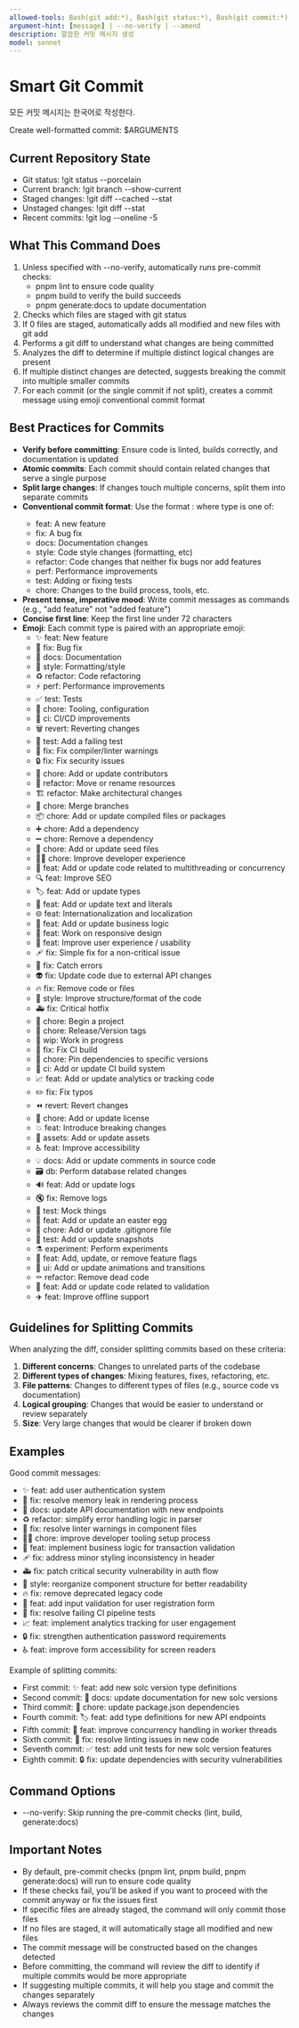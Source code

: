 ```yaml
---
allowed-tools: Bash(git add:*), Bash(git status:*), Bash(git commit:*), Bash(git diff:*), Bash(git log:*)
argument-hint: [message] | --no-verify | --amend
description: 깔끔한 커밋 메시지 생성
model: sonnet
---
```


# Smart Git Commit

모든 커밋 메시지는 한국어로 작성한다.

Create well-formatted commit: $ARGUMENTS

## Current Repository State

- Git status: !git status --porcelain
- Current branch: !git branch --show-current
- Staged changes: !git diff --cached --stat
- Unstaged changes: !git diff --stat
- Recent commits: !git log --oneline -5

## What This Command Does

1. Unless specified with --no-verify, automatically runs pre-commit checks:
   - pnpm lint to ensure code quality
   - pnpm build to verify the build succeeds
   - pnpm generate:docs to update documentation
2. Checks which files are staged with git status
3. If 0 files are staged, automatically adds all modified and new files with git add
4. Performs a git diff to understand what changes are being committed
5. Analyzes the diff to determine if multiple distinct logical changes are present
6. If multiple distinct changes are detected, suggests breaking the commit into multiple smaller commits
7. For each commit (or the single commit if not split), creates a commit message using emoji conventional commit format

## Best Practices for Commits

- **Verify before committing**: Ensure code is linted, builds correctly, and documentation is updated
- **Atomic commits**: Each commit should contain related changes that serve a single purpose
- **Split large changes**: If changes touch multiple concerns, split them into separate commits
- **Conventional commit format**: Use the format <type>: <description> where type is one of:
  - feat: A new feature
  - fix: A bug fix
  - docs: Documentation changes
  - style: Code style changes (formatting, etc)
  - refactor: Code changes that neither fix bugs nor add features
  - perf: Performance improvements
  - test: Adding or fixing tests
  - chore: Changes to the build process, tools, etc.
- **Present tense, imperative mood**: Write commit messages as commands (e.g., "add feature" not "added feature")
- **Concise first line**: Keep the first line under 72 characters
- **Emoji**: Each commit type is paired with an appropriate emoji:
  - ✨ feat: New feature
  - 🐛 fix: Bug fix
  - 📝 docs: Documentation
  - 💄 style: Formatting/style
  - ♻️ refactor: Code refactoring
  - ⚡️ perf: Performance improvements
  - ✅ test: Tests
  - 🔧 chore: Tooling, configuration
  - 🚀 ci: CI/CD improvements
  - 🗑️ revert: Reverting changes
  - 🧪 test: Add a failing test
  - 🚨 fix: Fix compiler/linter warnings
  - 🔒️ fix: Fix security issues
  - 👥 chore: Add or update contributors
  - 🚚 refactor: Move or rename resources
  - 🏗️ refactor: Make architectural changes
  - 🔀 chore: Merge branches
  - 📦️ chore: Add or update compiled files or packages
  - ➕ chore: Add a dependency
  - ➖ chore: Remove a dependency
  - 🌱 chore: Add or update seed files
  - 🧑‍💻 chore: Improve developer experience
  - 🧵 feat: Add or update code related to multithreading or concurrency
  - 🔍️ feat: Improve SEO
  - 🏷️ feat: Add or update types
  - 💬 feat: Add or update text and literals
  - 🌐 feat: Internationalization and localization
  - 👔 feat: Add or update business logic
  - 📱 feat: Work on responsive design
  - 🚸 feat: Improve user experience / usability
  - 🩹 fix: Simple fix for a non-critical issue
  - 🥅 fix: Catch errors
  - 👽️ fix: Update code due to external API changes
  - 🔥 fix: Remove code or files
  - 🎨 style: Improve structure/format of the code
  - 🚑️ fix: Critical hotfix
  - 🎉 chore: Begin a project
  - 🔖 chore: Release/Version tags
  - 🚧 wip: Work in progress
  - 💚 fix: Fix CI build
  - 📌 chore: Pin dependencies to specific versions
  - 👷 ci: Add or update CI build system
  - 📈 feat: Add or update analytics or tracking code
  - ✏️ fix: Fix typos
  - ⏪️ revert: Revert changes
  - 📄 chore: Add or update license
  - 💥 feat: Introduce breaking changes
  - 🍱 assets: Add or update assets
  - ♿️ feat: Improve accessibility
  - 💡 docs: Add or update comments in source code
  - 🗃️ db: Perform database related changes
  - 🔊 feat: Add or update logs
  - 🔇 fix: Remove logs
  - 🤡 test: Mock things
  - 🥚 feat: Add or update an easter egg
  - 🙈 chore: Add or update .gitignore file
  - 📸 test: Add or update snapshots
  - ⚗️ experiment: Perform experiments
  - 🚩 feat: Add, update, or remove feature flags
  - 💫 ui: Add or update animations and transitions
  - ⚰️ refactor: Remove dead code
  - 🦺 feat: Add or update code related to validation
  - ✈️ feat: Improve offline support

## Guidelines for Splitting Commits

When analyzing the diff, consider splitting commits based on these criteria:

1. **Different concerns**: Changes to unrelated parts of the codebase
2. **Different types of changes**: Mixing features, fixes, refactoring, etc.
3. **File patterns**: Changes to different types of files (e.g., source code vs documentation)
4. **Logical grouping**: Changes that would be easier to understand or review separately
5. **Size**: Very large changes that would be clearer if broken down

## Examples

Good commit messages:

- ✨ feat: add user authentication system
- 🐛 fix: resolve memory leak in rendering process
- 📝 docs: update API documentation with new endpoints
- ♻️ refactor: simplify error handling logic in parser
- 🚨 fix: resolve linter warnings in component files
- 🧑‍💻 chore: improve developer tooling setup process
- 👔 feat: implement business logic for transaction validation
- 🩹 fix: address minor styling inconsistency in header
- 🚑️ fix: patch critical security vulnerability in auth flow
- 🎨 style: reorganize component structure for better readability
- 🔥 fix: remove deprecated legacy code
- 🦺 feat: add input validation for user registration form
- 💚 fix: resolve failing CI pipeline tests
- 📈 feat: implement analytics tracking for user engagement
- 🔒️ fix: strengthen authentication password requirements
- ♿️ feat: improve form accessibility for screen readers

Example of splitting commits:

- First commit: ✨ feat: add new solc version type definitions
- Second commit: 📝 docs: update documentation for new solc versions
- Third commit: 🔧 chore: update package.json dependencies
- Fourth commit: 🏷️ feat: add type definitions for new API endpoints
- Fifth commit: 🧵 feat: improve concurrency handling in worker threads
- Sixth commit: 🚨 fix: resolve linting issues in new code
- Seventh commit: ✅ test: add unit tests for new solc version features
- Eighth commit: 🔒️ fix: update dependencies with security vulnerabilities

## Command Options

- --no-verify: Skip running the pre-commit checks (lint, build, generate:docs)

## Important Notes

- By default, pre-commit checks (pnpm lint, pnpm build, pnpm generate:docs) will run to ensure code quality
- If these checks fail, you'll be asked if you want to proceed with the commit anyway or fix the issues first
- If specific files are already staged, the command will only commit those files
- If no files are staged, it will automatically stage all modified and new files
- The commit message will be constructed based on the changes detected
- Before committing, the command will review the diff to identify if multiple commits would be more appropriate
- If suggesting multiple commits, it will help you stage and commit the changes separately
- Always reviews the commit diff to ensure the message matches the changes

